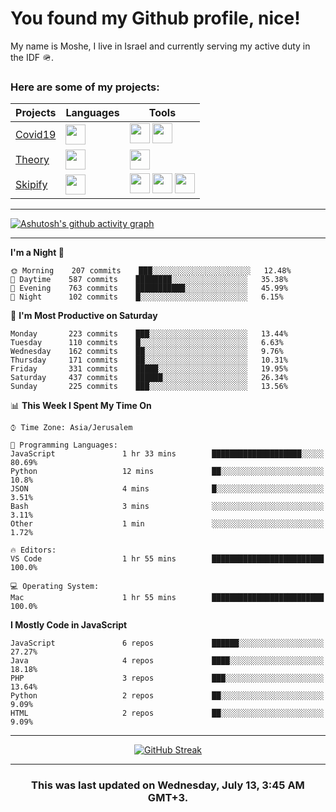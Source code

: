 <h1>You found my Github profile, nice!</h1>
<p>
    My name is Moshe, I live in Israel and currently serving my active duty in the IDF 🪖.
</p>

<h3>Here are some of my projects:</h3>

| Projects                                          | Languages                                                                                   | Tools                                                                                                                                                                                                                                                                       |
| ------------------------------------------------- | ------------------------------------------------------------------------------------------- | --------------------------------------------------------------------------------------------------------------------------------------------------------------------------------------------------------------------------------------------------------------------------- |
| [Covid19](https://github.com/jewishmoses/covid19) | <img height="32" width="32" src="https://unpkg.com/simple-icons@v6/icons/php.svg" />        | <img height="32" width="32" src="https://unpkg.com/simple-icons@v6/icons/laravel.svg" /> <img height="32" width="32" src="https://unpkg.com/simple-icons@v6/icons/livewire.svg" />                                                                                          |
| [Theory](https://github.com/jewishmoses/theory)   | <img height="32" width="32" src="https://unpkg.com/simple-icons@v6/icons/python.svg" />     | <img height="32" width="32" src="https://unpkg.com/simple-icons@v6/icons/django.svg" />                                                                                                                                                                                     |
| [Skipify](https://github.com/jewishmoses/skipify) | <img height="32" width="32" src="https://unpkg.com/simple-icons@v6/icons/javascript.svg" /> | <img height="32" width="32" src="https://unpkg.com/simple-icons@v6/icons/sqlite.svg" /> <img height="32" width="32" src="https://unpkg.com/simple-icons@v6/icons/sequelize.svg" /> <img height="32" width="32" src="https://unpkg.com/simple-icons@v6/icons/express.svg" /> |

<hr />

[![Ashutosh's github activity graph](https://activity-graph.herokuapp.com/graph?username=jewishmoses&theme=github&bg_color=fff&line=216e39&color=000&point=000)](https://github.com/jewishmoses/github-readme-activity-graph)

<hr />

<!--START_SECTION:waka-->
**I'm a Night 🦉** 

```text
🌞 Morning    207 commits    ███░░░░░░░░░░░░░░░░░░░░░░   12.48% 
🌆 Daytime    587 commits    ████████░░░░░░░░░░░░░░░░░   35.38% 
🌃 Evening    763 commits    ███████████░░░░░░░░░░░░░░   45.99% 
🌙 Night      102 commits    █░░░░░░░░░░░░░░░░░░░░░░░░   6.15%

```
📅 **I'm Most Productive on Saturday** 

```text
Monday       223 commits    ███░░░░░░░░░░░░░░░░░░░░░░   13.44% 
Tuesday      110 commits    █░░░░░░░░░░░░░░░░░░░░░░░░   6.63% 
Wednesday    162 commits    ██░░░░░░░░░░░░░░░░░░░░░░░   9.76% 
Thursday     171 commits    ██░░░░░░░░░░░░░░░░░░░░░░░   10.31% 
Friday       331 commits    █████░░░░░░░░░░░░░░░░░░░░   19.95% 
Saturday     437 commits    ██████░░░░░░░░░░░░░░░░░░░   26.34% 
Sunday       225 commits    ███░░░░░░░░░░░░░░░░░░░░░░   13.56%

```


📊 **This Week I Spent My Time On** 

```text
⌚︎ Time Zone: Asia/Jerusalem

💬 Programming Languages: 
JavaScript               1 hr 33 mins        ████████████████████░░░░░   80.69% 
Python                   12 mins             ██░░░░░░░░░░░░░░░░░░░░░░░   10.8% 
JSON                     4 mins              █░░░░░░░░░░░░░░░░░░░░░░░░   3.51% 
Bash                     3 mins              ░░░░░░░░░░░░░░░░░░░░░░░░░   3.11% 
Other                    1 min               ░░░░░░░░░░░░░░░░░░░░░░░░░   1.72%

🔥 Editors: 
VS Code                  1 hr 55 mins        █████████████████████████   100.0%

💻 Operating System: 
Mac                      1 hr 55 mins        █████████████████████████   100.0%

```

**I Mostly Code in JavaScript** 

```text
JavaScript               6 repos             ██████░░░░░░░░░░░░░░░░░░░   27.27% 
Java                     4 repos             ████░░░░░░░░░░░░░░░░░░░░░   18.18% 
PHP                      3 repos             ███░░░░░░░░░░░░░░░░░░░░░░   13.64% 
Python                   2 repos             ██░░░░░░░░░░░░░░░░░░░░░░░   9.09% 
HTML                     2 repos             ██░░░░░░░░░░░░░░░░░░░░░░░   9.09%

```



<!--END_SECTION:waka-->

<hr />

<div align="center">

[![GitHub Streak](https://github-readme-streak-stats.herokuapp.com?user=jewishmoses&date_format=M%20j%5B%2C%20Y%5D)](https://git.io/streak-stats)

</div>

<hr/>

<div align="center">
    <h3>This was last updated on Wednesday, July 13, 3:45 AM GMT+3.</h3>
</div>
